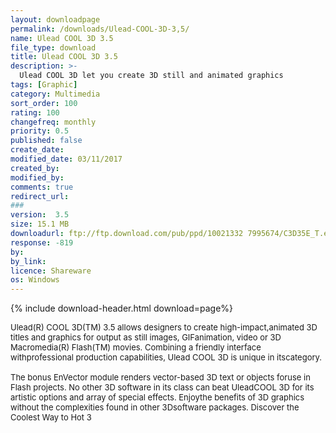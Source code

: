 ```yaml
---
layout: downloadpage
permalink: /downloads/Ulead-COOL-3D-3,5/
name: Ulead COOL 3D 3.5
file_type: download
title: Ulead COOL 3D 3.5
description: >-
  Ulead COOL 3D let you create 3D still and animated graphics
tags: [Graphic]
category: Multimedia
sort_order: 100
rating: 100
changefreq: monthly
priority: 0.5
published: false
create_date: 
modified_date: 03/11/2017
created_by: 
modified_by: 
comments: true
redirect_url: 
### 
version:  3.5
size: 15.1 MB
downloadurl: ftp://ftp.download.com/pub/ppd/10021332 7995674/C3D35E_T.exe
response: -819
by: 
by_link: 
licence: Shareware
os: Windows
---
```


{% include download-header.html download=page%}

<p style="fix-download-text !important">
<p><font size="2"><p>Ulead(R) COOL 3D(TM) 3.5 allows designers to create high-impact,animated 3D titles and graphics for output as still images, GIFanimation, video or 3D Macromedia(R) Flash(TM) movies. Combining a friendly interface withprofessional production capabilities, Ulead COOL 3D is unique in itscategory.<br />
<br />
The bonus EnVector module renders vector-based 3D text or objects foruse in Flash projects. No other 3D software in its class can beat UleadCOOL 3D for its artistic options and array of special effects. Enjoythe benefits of 3D graphics without the complexities found in other 3Dsoftware packages. Discover the Coolest Way to Hot 3</p></p></p>

